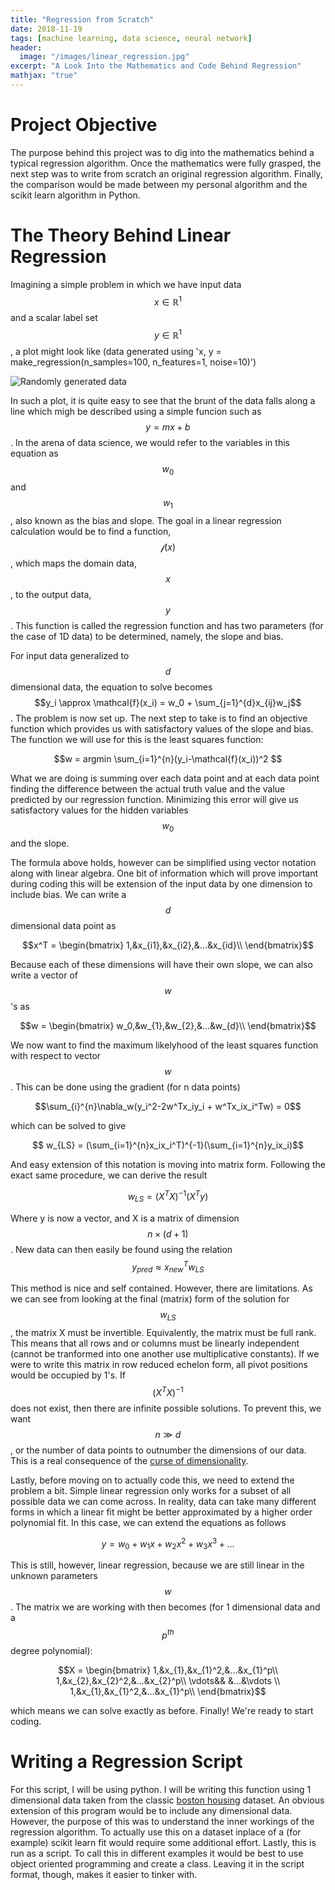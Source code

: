 ```yaml
---
title: "Regression from Scratch"
date: 2018-11-19
tags: [machine learning, data science, neural network]
header:
  image: "/images/linear_regression.jpg"
excerpt: "A Look Into the Mathematics and Code Behind Regression"
mathjax: "true"
---
```


# Project Objective

The purpose behind this project was to dig into the mathematics behind a typical regression algorithm. Once the mathematics were fully grasped, the next step was to write from scratch an original regression algorithm. Finally, the comparison would be made between my personal algorithm and the scikit learn algorithm in Python. 

# The Theory Behind Linear Regression

Imagining a simple problem in which we have input data $$ x\in \mathbb{R}^1$$ and a scalar label set $$y\in\mathbb{R}^1$$, a plot might look like (data generated using 'x, y = make_regression(n_samples=100, n_features=1, noise=10)')

<img src="{{ site.url }}{{ site.baseurl }}/images/random_data.png" alt="Randomly generated data">

In such a plot, it is quite easy to see that the brunt of the data falls along a line which migh be described using a simple funcion such as $$y=mx+b$$. In the arena of data science, we would refer to the variables in this equation as $$w_0$$ and $$w_1$$, also known as the bias and slope. The goal in a linear regression calculation would be to find a function, $$\mathcal{f}(x)$$, which maps the domain data, $$x$$, to the output data, $$y$$. This function is called the regression function and has two parameters (for the case of 1D data) to be determined, namely, the slope and bias. 

For input data generalized to $$d$$ dimensional data, the equation to solve becomes $$y_i \approx \mathcal{f}(x_i) = w_0 + \sum_{j=1}^{d}x_{ij}w_j$$. The problem is now set up. The next step to take is to find an objective function which provides us with satisfactory values of the slope and bias. The function we will use for this is the least squares function:

$$w = argmin \sum_{i=1}^{n}(y_i-\mathcal{f}(x_i))^2 $$

What we are doing is summing over each data point and at each data point finding the difference between the actual truth value and the value predicted by our regression function. Minimizing this error will give us satisfactory values for the hidden variables $$w_0$$ and the slope. 

The formula above holds, however can be simplified using vector notation along with linear algebra. One bit of information which will prove important during coding this will be extension of the input data by one dimension to include bias. We can write a $$d$$ dimensional data point as 

$$x^T = \begin{bmatrix} 1,&x_{i1},&x_{i2},&...&x_{id}\\ \end{bmatrix}$$

Because each of these dimensions will have their own slope, we can also write a vector of $$w$$'s as 

$$w = \begin{bmatrix} w_0,&w_{1},&w_{2},&...&w_{d}\\ \end{bmatrix}$$

We now want to find the maximum likelyhood of the least squares function with respect to vector $$w$$. This can be done using the gradient (for n data points)

$$\sum_{i}^{n}\nabla_w(y_i^2-2w^Tx_iy_i + w^Tx_ix_i^Tw) = 0$$

which can be solved to give  

$$ w_{LS} = (\sum_{i=1}^{n}x_ix_i^T)^{-1}(\sum_{i=1}^{n}y_ix_i)$$

And easy extension of this notation is moving into matrix form. Following the exact same procedure, we can derive the result

$$ w_{LS} = (X^TX)^{-1}(X^Ty)$$

Where y is now a vector, and X is a matrix of dimension $$n\times(d+1)$$. New data can then easily be found using the relation $$y_{pred} \approx x_{new}^Tw_{LS} $$

This method is nice and self contained. However, there are limitations. As we can see from looking at the final (matrix) form of the solution for $$w_{LS}$$, the matrix X must be invertible. Equivalently, the matrix must be full rank. This means that all rows and or columns must be linearly independent (cannot be tranformed into one another use multiplicative constants). If we were to write this matrix in row reduced echelon form, all pivot positions would be occupied by 1's. If $$(X^TX)^{-1}$$ does not exist, then there are infinite possible solutions. To prevent this, we want $$n\gg d$$, or the number of data points to outnumber the dimensions of our data. This is a real consequence of the [curse of dimensionality](www.visiondummy.com/2014/04/curse-dimensionality-affect-classification/).

Lastly, before moving on to actually code this, we need to extend the problem a bit. Simple linear regression only works for a subset of all possible data we can come across. In reality, data can take many different forms in which a linear fit might be better approximated by a higher order polynomial fit. In this case, we can extend the equations as follows 

$$y = w_0 + w_1x + w_2x^2 + w_3x^3 +... $$

This is still, however, linear regression, because we are still linear in the unknown parameters $$w$$. The matrix we are working with then becomes (for 1 dimensional data and a $$p^{th}$$ degree polynomial):

$$X = \begin{bmatrix} 1,&x_{1},&x_{1}^2,&...&x_{1}^p\\
1,&x_{2},&x_{2}^2,&...&x_{2}^p\\ 
\vdots&& &...&\vdots  \\ 
1,&x_{1},&x_{1}^2,&...&x_{1}^p\\ \end{bmatrix}$$

which means we can solve exactly as before. Finally! We're ready to start coding.

# Writing a Regression Script
For this script, I will be using python. I will be writing this function using 1 dimensional data taken from the classic [boston housing](https://archive.ics.uci.edu/ml/machine-learning-databases/housing/) dataset. An obvious extension of this program would be to include any dimensional data. However, the purpose of this was to understand the inner workings of the regression algorithm. To actually use this on a dataset inplace of a (for example) scikit learn fit would require some additional effort. Lastly, this is run as a script. To call this in different examples it would be best to use object oriented programming and create a class. Leaving it in the script format, though, makes it easier to tinker with. 




